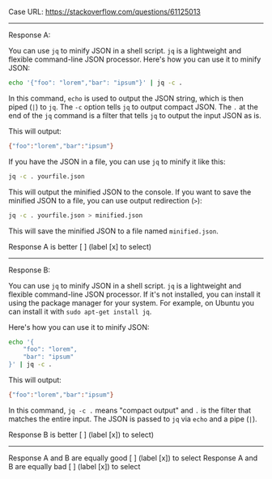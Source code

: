 Case URL: https://stackoverflow.com/questions/61125013

------
Response A:


You can use `jq` to minify JSON in a shell script. `jq` is a lightweight and flexible command-line JSON processor. Here's how you can use it to minify JSON:

```bash
echo '{"foo": "lorem","bar": "ipsum"}' | jq -c .
```

In this command, `echo` is used to output the JSON string, which is then piped (`|`) to `jq`. The `-c` option tells `jq` to output compact JSON. The `.` at the end of the `jq` command is a filter that tells `jq` to output the input JSON as is.

This will output:

```bash
{"foo":"lorem","bar":"ipsum"}
```

If you have the JSON in a file, you can use `jq` to minify it like this:

```bash
jq -c . yourfile.json
```

This will output the minified JSON to the console. If you want to save the minified JSON to a file, you can use output redirection (`>`):

```bash
jq -c . yourfile.json > minified.json
```

This will save the minified JSON to a file named `minified.json`.

Response A is better [ ] (label [x] to select)

-------
Response B:

You can use `jq` to minify JSON in a shell script. `jq` is a lightweight and flexible command-line JSON processor. If it's not installed, you can install it using the package manager for your system. For example, on Ubuntu you can install it with `sudo apt-get install jq`.

Here's how you can use it to minify JSON:

```bash
echo '{
    "foo": "lorem",
    "bar": "ipsum"
}' | jq -c .
```

This will output:

```bash
{"foo":"lorem","bar":"ipsum"}
```

In this command, `jq -c .` means "compact output" and `.` is the filter that matches the entire input. The JSON is passed to `jq` via `echo` and a pipe (`|`).

Response B is better [ ] (label [x]) to select)

-------

Response A and B are equally good [ ] (label [x]) to select
Response A and B are equally bad [ ] (label [x]) to select
